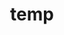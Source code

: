 ---
layout: page
title: temp
name: Elena Bernabeu
role: Postdoctoral Researcher
img: assets/img/group-members/elena
importance: 1
#website: "https://www.facebook.com"
scholar: "https://scholar.google.com/citations?user=xXYBCxIAAAAJ&hl=en"
github: "https://github.com/elenabernabeu"
twitter: "https://twitter.com/elenabernabio"
#blog: "https://www.blog.com"
#linkedin: "https://www.linkedin.com"
---